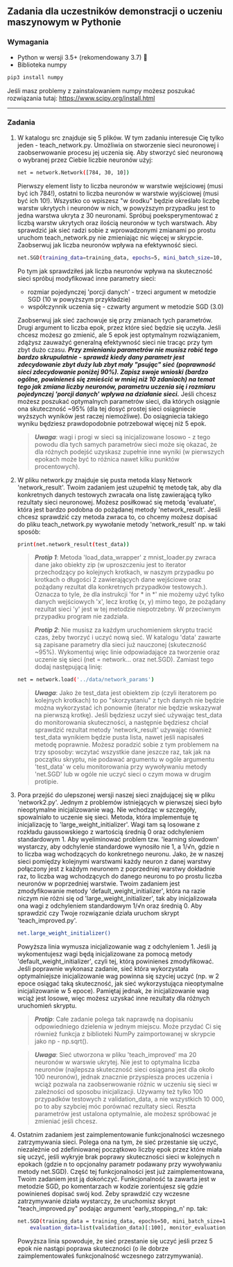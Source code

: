 ## Zadania dla uczestników demonstracji o uczeniu maszynowym w Pythonie

### Wymagania
- Python w wersji 3.5+ (rekomendowany 3.7) :snake:
- Biblioteka numpy


```sh
pip3 install numpy
```
Jeśli masz problemy z zainstalowaniem numpy możesz poszukać rozwiązania tutaj: <https://www.scipy.org/install.html>
***
### Zadania
1. W katalogu src znajduje się 5 plików. W tym zadaniu interesuje Cię tylko jeden - teach_network.py. Umożliwia on stworzenie sieci neuronowej i zaobserwowanie procesu jej uczenia się. Aby stworzyć sieć neuronową o wybranej przez Ciebie liczbie neuronów użyj:
    ```sh
    net = network.Network([784, 30, 10])
    ```
    Pierwszy element listy to liczba neuronów w warstwie wejściowej (musi być ich 784!), ostatni to liczba neuronów w warstwie wyjściowej (musi być ich 10!). Wszystko co wpiszesz "w środku" będzie określało liczbę warstw ukrytych i neuronów w nich, w powyższym przypadku jest to jedna warstwa ukryta z 30 neuronami. Spróbuj poeksperymentować z liczbą warstw ukrytych oraz ilością neuronów w tych warstwach. Aby sprawdzić jak sieć radzi sobie z wprowadzonymi zmianami po prostu uruchom teach_network.py nie zmieniając nic więcej w skrypcie. Zaobserwuj jak liczba neuronów wpływa na efektywność sieci. 
    ```sh
    net.SGD(training_data=training_data, epochs=5, mini_batch_size=10, eta=3.0, test_data=test_data)
    ```
    Po tym jak sprawdziłeś jak liczba neuronów wpływa na skuteczność sieci spróbuj modyfikować inne parametry sieci:
    * rozmiar pojedynczej 'porcji danych' - trzeci argument w metodzie SGD (10 w powyższym przykładzie)
    * współczynnik uczenia się - czwarty argument w metodzie SGD (3.0)
    
    Zaobserwuj jak sieć zachowuje się przy zmianach tych parametrów.
    Drugi argument to liczba epok, przez które sieć będzie się uczyła. Jeśli chcesz możesz go zmienić, ale 5 epok jest optymalnym rozwiązaniem, zdążysz zauważyć generalną efektywność sieci nie tracąc przy tym zbyt dużo czasu. 
    ***Przy zmienianiu parametrów nie musisz robić tego bardzo skrupulatnie - sprawdź kiedy dany parametr jest zdecydowanie zbyt duży lub zbyt mały "psując" sieć (poprawność sieci zdecydowanie poniżej 90%). Zapisz swoje wnioski (bardzo ogólne, powinieneś się zmieścić w mniej niż 10 zdaniach) na temat tego jak zmiana liczby neuronów, parametru uczenia się i rozmiaru pojedynczej 'porcji danych' wpływa na działanie sieci.*** 
    Jeśli chcesz możesz poszukać optymalnych parametrów sieci, dla których osiągnie ona skuteczność ~95% (dla tej dosyć prostej sieci osiągniecie wyższych wyników jest raczej niemożliwe). Do osiągniecia takiego wyniku będziesz prawdopodobnie potrzebował  więcej niż 5 epok. 
    > ***Uwaga***: wagi i progi w sieci są inicjalizowane losowo - z tego powodu dla tych samych parametrów sieci może się okazać, że dla różnych podejść uzyskasz zupełnie inne wyniki (w pierwszych epokach może być to różnica nawet kilku punktów procentowych).

2. W pliku network.py znajduje się pusta metoda klasy Network 'network_result'. Twoim zadaniem jest uzupełnić tę metodę tak, aby dla konkretnych danych testowych zwracała ona listę zawierającą tylko rezultaty sieci neuronowej. Możesz posiłkować się metodą 'evaluate', która jest bardzo podobna do pożądanej metody 'network_result'.
Jeśli chcesz sprawdzić czy metoda zwraca to, co chcemy możesz dopisać do pliku teach_network.py wywołanie metody 'network_result' np. w taki sposób:
    ```sh
    print(net.network_result(test_data))
    ```
    > ***Protip 1***: Metoda 'load_data_wrapper' z mnist_loader.py zwraca dane jako obiekty zip (w uproszczeniu jest to iterator przechodzący po kolejnych krotkach, w naszym przypadku po krotkach o długości 2 zawierających dane wejściowe oraz pożądany rezultat dla konkretnych przypadków testowych.). Oznacza to tyle, że dla instrukcji 'for * in *' nie możemy użyć tylko danych wejściowych 'x', lecz krotkę (x, y) mimo tego, że pożądany rezultat sieci 'y' jest w tej metodzie niepotrzebny. W przeciwnym przypadku program nie zadziała.
    
    > ***Protip 2***: Nie musisz za każdym uruchomieniem skryptu tracić czas, żeby tworzyć i uczyć nową sieć. W katalogu 'data' zawarte są zapisane parametry dla sieci już nauczonej (skuteczność ~95%). Wykomentuj więc linie odpowiadające za tworzenie oraz uczenie się sieci (net = network... oraz net.SGD). Zamiast tego dodaj następującą linię:
    
    ```sh
    net = network.load('../data/network_params')
    ```
    
    > ***Uwaga***: Jako że test_data jest obiektem zip (czyli iteratorem po kolejnych krotkach) to po "skorzystaniu" z tych danych nie będzie można wykorzystać ich ponownie (iterator nie będzie wskazywał na pierwszą krotkę). Jeśli będziesz uczył sieć używając test_data do monitorowania skuteczności, a następnie będziesz chciał sprawdzić rezultat metody 'network_result' używając również test_data wynikiem będzie pusta lista, nawet jeśli napisałeś metodę poprawnie. Możesz poradzić sobie z tym problemem na trzy sposoby: wczytać wszystkie dane jeszcze raz, tak jak na początku skryptu, nie podawać argumentu w ogóle argumentu 'test_data' w celu monitorowania przy wywoływaniu metody 'net.SGD' lub w ogóle nie uczyć sieci o czym mowa w drugim protipie.
3. Pora przejść do ulepszonej wersji naszej sieci znajdującej się w pliku 'network2.py'. Jednym z problemów istniejących w pierwszej sieci było nieoptymalne inicjalizowanie wag. Nie wchodząc w szczegóły, spowalniało to uczenie się sieci. Metoda, która implementuje tę inicjalizację to 'large_weight_initializer'. Wagi tam są losowane z rozkładu gaussowskiego z wartością średnią 0 oraz odchyleniem standardowym 1. Aby wyeliminować problem tzw. 'learning slowdown' wystarczy, aby odchylenie standardowe wynosiło nie 1, a 1/√n, gdzie n to liczba wag wchodzących do konkretnego neuronu. Jako, że w naszej sieci pomiędzy kolejnymi warstwami każdy neuron z danej warstwy połączony jest z każdym neuronem z poprzedniej warstwy dokładnie raz, to liczba wag wchodzących do danego neuronu to po prostu liczba neuronów w poprzedniej warstwie. Twoim zadaniem jest zmodyfikowanie metody 'default_weight_initializer', która na razie niczym nie różni się od 'large_weight_initializer', tak aby inicjalizowała ona wagi z odchyleniem standardowym 1/√n oraz średnią 0. Aby sprawdzić czy Twoje rozwiązanie działa uruchom skrypt 'teach_improved.py'. 
    ```sh
    net.large_weight_initializer()
    ```
    Powyższa linia wymusza inicjalizowanie wag z odchyleniem 1. Jeśli ją wykomentujesz wagi będą inicjalizowane za pomocą metody 'default_weight_initializer', czyli tej, którą powinieneś zmodyfikować. Jeśli poprawnie wykonasz zadanie, sieć która wykorzystała optymalniejsze inicjalizowanie wag powinna się szyciej uczyć (np. w 2 epoce osiągać taką skuteczność, jak sieć wykorzystująca nieoptymalne inicjalizowanie w 5 epoce). Pamiętaj jednak, że inicjalizowanie wag wciąż jest losowe, więc możesz uzyskać inne rezultaty dla różnych uruchomień skryptu.
    > ***Protip***: Całe zadanie polega tak naprawdę na dopisaniu odpowiedniego dzielenia w jednym miejscu. Może przydać Ci się również funkcja z biblioteki NumPy zaimportowanej w skrypcie jako np - np.sqrt().
    
    > ***Uwaga***: Sieć utworzona w pliku 'teach_improved' ma 20 neuronów w warswie ukrytej. Nie jest to optymalna liczba neuronów (najlepsza skuteczność sieci osiągana jest dla około 100 neuronów), jednak znacznie przyspiesza proces uczenia i wciąż pozwala na zaobserwowanie różnic w uczeniu się sieci w zależności od sposobu inicjalizacji. Używamy też tylko 100 przypadków testowych z validation_data, a nie wszystkich 10 000, po to aby szybciej móc porównać rezultaty sieci. Reszta parametrów jest ustalona optymalnie, ale możesz spróbować je zmieniać jeśli chcesz.
4. Ostatnim zadaniem jest zaimplementowanie funkcjonalności wczesnego zatrzymywania sieci. Polega ona na tym, że sieć przestanie się uczyć, niezależnie od zdefiniowanej początkowo liczby epok przez które miała się uczyć, jeśli wykryje brak poprawy skuteczności sieci w kolejnych n epokach (gdzie n to opcjonalny parametr podawany przy wywoływaniu metody net.SGD). Część tej funkcjonalności jest już zaimplementowana, Twoim zadaniem jest ją dokończyć. Funkcjonalność ta zawarta jest w metodzie SGD, po komentarzach w kodzie zorientujesz się gdzie powinieneś dopisać swój kod. Żeby sprawdzić czy wczesne zatrzymywanie działa wystarczy, że uruchomisz skrypt "teach_improved.py" podając argument 'early_stopping_n' np. tak:
    ```sh
    net.SGD(training_data = training_data, epochs=50, mini_batch_size=10, eta=0.1, lmbda=5.0, 
        evaluation_data=list(validation_data)[:100], monitor_evaluation_accuracy=True, early_stopping_n=5)
    ```
    Powyższa linia spowoduje, że sieć przestanie się uczyć jeśli przez 5 epok nie nastąpi poprawa skuteczności (o ile dobrze zaimplementowałeś funkcjonalność wczesnego zatrzymywania).  